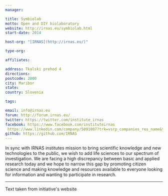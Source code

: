 ```yaml
---
manager:

title: Symbiolab
motto: Open and DIY biolaboratory
website: http://irnas.eu/symbiolab.html
start-date: 2014

host-org: "[IRNAS](http://irnas.eu/)"

type-org:

affiliates:

address: Tkalski prehod 4
directions:
postcode: 2000
city: Maribor
state:
country: Slovenia

tags:

email: info@irnas.eu
forum: http://forum.irnas.eu/
twitter: https://twitter.com/institute_irnas
facebook: https://www.facebook.com/instituteirnas
 https://www.linkedin.com/company/5091007?trk=vsrp_companies_res_name&trkInfo=VSRPsearchId%3A2145770871449478448235%2CVSRPtargetId%3A5091007%2CVSRPcmpt%3Aprimary
github: https://github.com/IRNAS
---
```


In sync with IRNAS institutes mission to bring scientific knowledge and new technologies to the public, we wish to add life sciences to our spectrum of investigation. We are facing a high discrepancy between basic and applied research today and we hope to narrow this gap by promoting citizen science and making knowledge and resources available to everyone looking for information and wanting to participate in research.

---
Text taken from initiative's website
